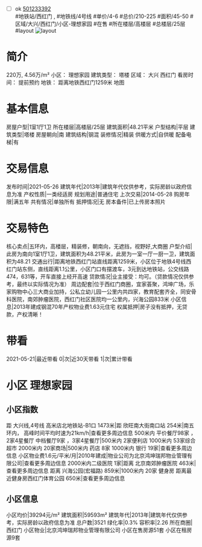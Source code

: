 - [ ] ok [501233392](https://bj.5i5j.com/ershoufang/501233392.html)  
 #地铁站/西红门 ,  #地铁线/4号线
#单价/4-6 #总价/210-225 #面积/45-50   #区域/大兴/西红门/小区-理想家园 #在售 #所在楼层/高楼层 #总楼层/25层 #layout 
![layout](http://image2a.5i5j.com/bdir/layout/eb1db75204fd41b8abe84d9e0ca48652.jpg_P5.jpg) 
# 简介 
 220万,  4.56万/m² 
小区： 理想家园
建筑类型： 塔楼
区域： 大兴 西红门
看房时间： 提前预约
地铁： 距离地铁西红门1259米 地图
# 基本信息 
 房屋户型|1室1厅1卫
所在楼层|高楼层/25层
建筑面积|48.21平米
户型结构|平层
建筑类型|塔楼
房屋朝向|南
建筑结构|钢混
装修情况|精装
供暖方式|自供暖
配备电梯|有
# 交易信息 
 发布时间|2021-05-26
建筑年代|2013年|建筑年代仅供参考，实际房龄以政府信息为准
产权性质|一类经适房
规划用途|普通住宅
上次交易|2014-05-28
购房年限|满五年
共有情况|单独所有
抵押情况|无
房本备件|已上传房本照片
# 交易特色 
 核心卖点|五环内，高楼层，精装修，朝南向，无遮挡，视野好,大商圈
户型介绍|此房为南向1室1厅1卫，建筑面积为48.21平米，此房为一室一厅一厨一卫，建筑面积为48.21
交通出行|距离地铁西红门站直线距离1259米，小区位于地铁4号线西红门站东侧，直线距离1.1公里，小区门口有摆渡车，3元到达地铁站，公交线路474，631等，开车直接上经开高速
贷款情况|业主接受：均可。（贷款情况仅供参考，最终以实际情况为准）
周边配套|位于西红门商圈，宜家荟聚，鸿坤广场，乐家购物中心三大商业加持，公私立幼儿园一公里内共四家，教育配套齐全，同安骨科医院，南郊肿瘤医院，西红门社区医院均一公里内，兴海公园833米
小区信息|2013年建成钢混70年产权物业费1.63元住宅
权属抵押|房子没有抵押，无贷款，产权清晰！
# 带看 
 2021-05-21|最近带看	 0|次|近30天带看	 1|次|累计带看
# 小区 理想家园
## 小区指数 
 距 大兴线,4号线 高米店北地铁站-B1口 1473米|距 欣旺南大街南口站 254米|南五环内， 高峰时间平均时速为21km/h|查看更多周边信息
500米内 平价餐厅98家 ，2家4星餐厅
中档餐厅9家 ，3家4星餐厅|500米内 2家便利店
1000米内 53家综合超市
2000米内 20家商场|500米内 药店 8家
1000米内 银行 19家|查看更多周边信息
小区物业费1.6元/平米/月|2010年建成|物业公司为北京鸿坤瑞邦物业管理有限公司|查看更多周边信息
2000米内二级医院 1家|距离 北京南郊肿瘤医院  463米|查看更多周边信息
距离 兴海公园(宏福路) 859米|1000米内 20家 健身房
距离最近健身房西红门体育公园 650米|查看更多周边信息
## 小区信息 
 小区均价|39294元/m²
建筑面积|59593m²
建筑年代|2013年|建筑年代仅供参考，实际房龄以政府信息为准
总户数|3521
绿化率|0.3%
容积率|2.26
所在商圈|西红门
小区物业|北京鸿坤瑞邦物业管理有限公司
小区在售房源51套
小区在租房源9套
